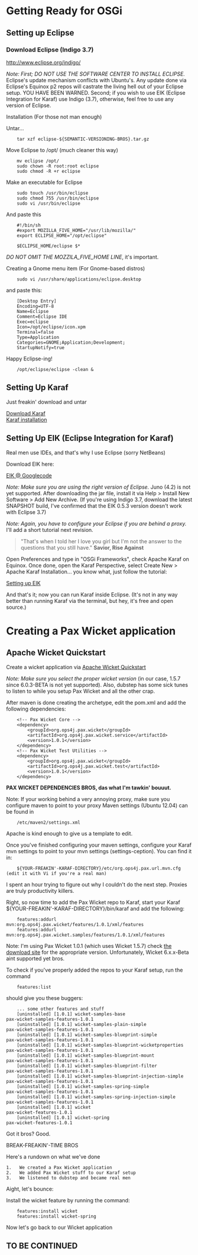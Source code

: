 # Getting Ready for OSGi #

## Setting up Eclipse ##

### Download Eclipse (Indigo 3.7) ###

http://www.eclipse.org/indigo/

*Note: First; DO NOT USE THE SOFTWARE CENTER TO INSTALL ECLIPSE.* Eclipse's update mechanism conflicts with Ubuntu's. 
Any update done via Eclipse's Equinox p2 repos will castrate the living hell out of your Eclipse setup. YOU HAVE BEEN 
WARNED. Second; if you wish to use EIK (Eclipse Integration for Karaf) use Indigo (3.7), otherwise, feel free to 
use any version of Eclipse.

Installation (For those not man enough)

Untar...

		tar xzf eclipse-${SEMANTIC-VERSIONING-BROS}.tar.gz

Move Eclipse to /opt/ (much cleaner this way)

		mv eclipse /opt/
		sudo chown -R root:root eclipse
		sudo chmod -R +r eclipse

Make an executable for Eclipse

		sudo touch /usr/bin/eclipse
		sudo chmod 755 /usr/bin/eclipse
		sudo vi /usr/bin/eclipse	

And paste this

		#!/bin/sh
		#export MOZILLA_FIVE_HOME="/usr/lib/mozilla/"
		export ECLIPSE_HOME="/opt/eclipse"

		$ECLIPSE_HOME/eclipse $*

*DO NOT OMIT THE MOZZILA_FIVE_HOME LINE*, it's important.

Creating a Gnome menu item (For Gnome-based distros)

		sudo vi /usr/share/applications/eclipse.desktop

and paste this:

		[Desktop Entry]
		Encoding=UTF-8
		Name=Eclipse
		Comment=Eclipse IDE
		Exec=eclipse
		Icon=/opt/eclipse/icon.xpm
		Terminal=false
		Type=Application
		Categories=GNOME;Application;Development;
		StartupNotify=true	

Happy Eclipse-ing!

		/opt/eclipse/eclipse -clean &

## Setting Up Karaf ##

Just freakin' download and untar

[Download Karaf](http://karaf.apache.org/index/community/download.html)
<br/>
[Karaf installation](http://karaf.apache.org/manual/latest-2.2.x/users-guide/installation.html)
<br/>

## Setting Up EIK (Eclipse Integration for Karaf) ##

Real men use IDEs, and that's why I use Eclipse (sorry NetBeans)

Download EIK here:

[EIK @ Googlecode](http://code.google.com/a/eclipselabs.org/p/eik/downloads/list)

*Note: Make sure you are using the right version of Eclipse.* Juno (4.2) is not yet supported. After downloading
the jar file, install it via Help > Install New Software > Add New Archive. (If you're using Indigo 3.7, download
the latest SNAPSHOT build, I've confirmed that the EIK 0.5.3 version doesn't work with Eclipse 3.7)

*Note: Again, you have to configure your Eclipse if you are behind a proxy.* I'll add a short tutorial next revision.

> "That's when I told her I love you girl but I'm not the answer to the questions that you still have."
> **Savior, Rise Against**

Open Preferences and type in "OSGi Frameworks", check Apache Karaf on Equinox. Once done, open the Karaf Perspective, 
select Create New > Apache Karaf Installation...  you know what, just follow the tutorial:

[Setting up EIK](http://code.google.com/a/eclipselabs.org/p/eik/wiki/UsingEIK)

And that's it; now you can run Karaf inside Eclipse. (It's not in any way better than running Karaf via the terminal, but hey, it's free
and open source.)

# Creating a Pax Wicket application #
## Apache Wicket Quickstart ##

Create a wicket application via [Apache Wicket Quickstart](http://wicket.apache.org/start/quickstart.html)

*Note: Make sure you select the proper wicket version* (in our case, 1.5.7 since 6.0.3-BETA is not yet supported).
Also, dubstep has some sick tunes to listen to while you setup Pax Wicket and all the other crap.

After maven is done creating the archetype, edit the pom.xml and add the following dependencies:

		<!-- Pax Wicket Core -->
		<dependency>
			<groupId>org.ops4j.pax.wicket</groupId>
			<artifactId>org.ops4j.pax.wicket.service</artifactId>
			<version>1.0.1</version>
		</dependency>
		<!-- Pax Wicket Test Utilities -->
		<dependency>
			<groupId>org.ops4j.pax.wicket</groupId>
			<artifactId>org.ops4j.pax.wicket.test</artifactId>
			<version>1.0.1</version>
		</dependency>

**PAX WICKET DEPENDENCIES BROS, das what I'm tawkin' bouuut.**

Note: If your working behind a very annoying proxy, make sure you configure maven to point to your proxy Maven 
settings (Ubuntu 12.04) can be found in 

		/etc/maven2/settings.xml 

Apache is kind enough to give us a template to edit.

Once you've finished configuring your maven settings, configure your Karaf mvn settings to point to your mvn 
settings (settings-ception).  You can find it in:

		${YOUR-FREAKIN'-KARAF-DIRECTORY}/etc/org.ops4j.pax.url.mvn.cfg (edit it with Vi if you're a real man)

I spent an hour trying to figure out why I couldn't do the next step. Proxies are truly productivity killers.

Right, so now time to add the Pax Wicket repo to Karaf, start your Karaf ${YOUR-FREAKIN'-KARAF-DIRECTORY}/bin/karaf and add the following:

		features:addurl mvn:org.ops4j.pax.wicket/features/1.0.1/xml/features
		features:addurl mvn:org.ops4j.pax.wicket.samples/features/1.0.1/xml/features

Note: I'm using Pax Wicket 1.0.1 (which uses Wicket 1.5.7) check [the download site](http://team.ops4j.org/wiki/display/paxwicket/Download)
for the appropriate version. Unfortunately, Wicket 6.x.x-Beta aint supported yet bros.

To check if you've properly added the repos to your Karaf setup, run the command 

		features:list 

should give you these buggers:

		... some other features and stuff
		[uninstalled] [1.0.1] wicket-samples-base                       pax-wicket-samples-features-1.0.1 
		[uninstalled] [1.0.1] wicket-samples-plain-simple               pax-wicket-samples-features-1.0.1 
		[uninstalled] [1.0.1] wicket-samples-blueprint-simple           pax-wicket-samples-features-1.0.1 
		[uninstalled] [1.0.1] wicket-samples-blueprint-wicketproperties pax-wicket-samples-features-1.0.1 
		[uninstalled] [1.0.1] wicket-samples-blueprint-mount            pax-wicket-samples-features-1.0.1 
		[uninstalled] [1.0.1] wicket-samples-blueprint-filter           pax-wicket-samples-features-1.0.1 
		[uninstalled] [1.0.1] wicket-samples-blueprint-injection-simple pax-wicket-samples-features-1.0.1 
		[uninstalled] [1.0.1] wicket-samples-spring-simple              pax-wicket-samples-features-1.0.1 
		[uninstalled] [1.0.1] wicket-samples-spring-injection-simple    pax-wicket-samples-features-1.0.1 
		[uninstalled] [1.0.1] wicket                                    pax-wicket-features-1.0.1         
		[uninstalled] [1.0.1] wicket-spring                             pax-wicket-features-1.0.1         

Got it bros? Good.

BREAK-FREAKIN'-TIME BROS

Here's a rundown on what we've done

	1.   We created a Pax Wicket application
	2.   We added Pax Wicket stuff to our Karaf setup
	3.   We listened to dubstep and became real men

Aight, let's bounce:

Install the wicket feature by running the command:

		features:install wicket
		features:install wicket-spring

Now let's go back to our Wicket application

## TO BE CONTINUED ##
